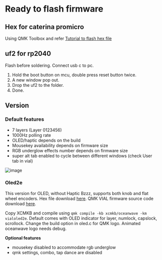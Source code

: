 # Ready to flash firmware

## Hex for caterina promicro
Using QMK Toolbox and refer [Tutorial to flash hex file](https://github.com/superxc3/xcmkb/blob/main/list%20of%20guide/flashing%20hex.md)

## uf2 for rp2040 
Flash before soldering. Connect usb c to pc.
1. Hold the boot button on mcu, double press reset button twice. 
2. A new window pop out.
3. Drop the uf2 to the folder.
4. Done.

## Version

### Default features
- 7 layers (Layer 0123456)
- 1000Hz polling rate
- OLED/haptic depends on the build
- Mousekey availability depends on firmware size
- RGB underglow effects number depends on firmware size
- super alt tab enabled to cycle between different windows (check User tab in vial)

![image](https://user-images.githubusercontent.com/79617315/214289840-f3cf9e7f-6bb3-480e-acc9-d0c91330c05a.png)


### Oled2e
This version for OLED, without Haptic Bzzz, supports both knob and flat wheel encoders. Hex file download [here](https://drive.google.com/file/d/1fGqhYeTPkiZEdB_yfewdT_9bDBihB43H/view?usp=share_link). QMK VIAL firmware source code download [here](https://drive.google.com/drive/folders/1AIHQoCwNvRf_bx6QMLS1yq8Js87rkkeG?usp=share_link). 

Copy XCMKB and compile using `qmk compile -kb xcmkb/oceanwave -km vialoled2e`. Default comes with OLED indicator for layer, numlock, capslock, scrollock. Change the build option in oled.c for QMK logo. Animated oceanwave logo needs debug. 

**Optional features**
- mousekey disabled to accommodate rgb underglow
- qmk settings, combo, tap dance are disabled

